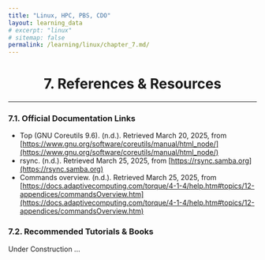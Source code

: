 ```yaml
---
title: "Linux, HPC, PBS, CDO"
layout: learning_data
# excerpt: "linux"
# sitemap: false
permalink: /learning/linux/chapter_7.md/
---
```




<h1 style="text-align:center;"> 7. References & Resources </h1>

---

### 7.1. Official Documentation Links
- Top (GNU Coreutils 9.6). (n.d.). Retrieved March 20, 2025, from [https://www.gnu.org/software/coreutils/manual/html_node/](https://www.gnu.org/software/coreutils/manual/html_node/)
- rsync. (n.d.). Retrieved March 25, 2025, from [https://rsync.samba.org](https://rsync.samba.org)
- Commands overview. (n.d.). Retrieved March 25, 2025, from [https://docs.adaptivecomputing.com/torque/4-1-4/help.htm#topics/12-appendices/commandsOverview.htm](https://docs.adaptivecomputing.com/torque/4-1-4/help.htm#topics/12-appendices/commandsOverview.htm)

### 7.2. Recommended Tutorials & Books
Under Construction ...



